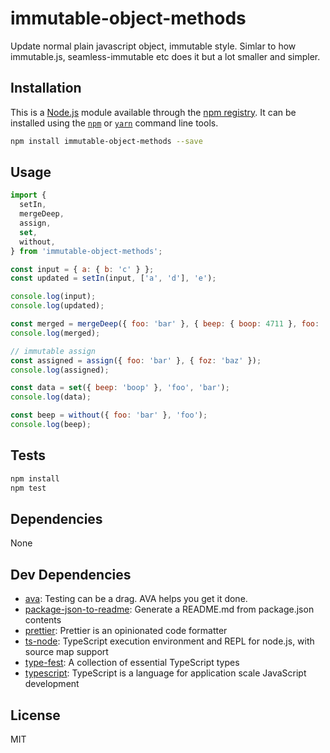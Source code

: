 # immutable-object-methods

Update normal plain javascript object, immutable style. Simlar to how immutable.js, seamless-immutable etc does it but a lot smaller and simpler.

## Installation

This is a [Node.js](https://nodejs.org/) module available through the 
[npm registry](https://www.npmjs.com/). It can be installed using the 
[`npm`](https://docs.npmjs.com/getting-started/installing-npm-packages-locally)
or 
[`yarn`](https://yarnpkg.com/en/)
command line tools.

```sh
npm install immutable-object-methods --save
```

## Usage

```js
import {
  setIn,
  mergeDeep,
  assign,
  set,
  without,
} from 'immutable-object-methods';

const input = { a: { b: 'c' } };
const updated = setIn(input, ['a', 'd'], 'e');

console.log(input);
console.log(updated);

const merged = mergeDeep({ foo: 'bar' }, { beep: { boop: 4711 }, foo: 'bas' });
console.log(merged);

// immutable assign
const assigned = assign({ foo: 'bar' }, { foz: 'baz' });
console.log(assigned);

const data = set({ beep: 'boop' }, 'foo', 'bar');
console.log(data);

const beep = without({ foo: 'bar' }, 'foo');
console.log(beep);


```

## Tests

```sh
npm install
npm test
```

## Dependencies

None

## Dev Dependencies

- [ava](https://ghub.io/ava): Testing can be a drag. AVA helps you get it done.
- [package-json-to-readme](https://ghub.io/package-json-to-readme): Generate a README.md from package.json contents
- [prettier](https://ghub.io/prettier): Prettier is an opinionated code formatter
- [ts-node](https://ghub.io/ts-node): TypeScript execution environment and REPL for node.js, with source map support
- [type-fest](https://ghub.io/type-fest): A collection of essential TypeScript types
- [typescript](https://ghub.io/typescript): TypeScript is a language for application scale JavaScript development

## License

MIT
